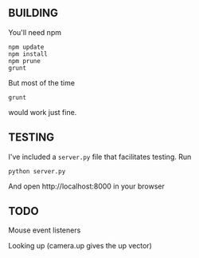 BUILDING
----

You'll need npm

```
npm update
npm install
npm prune
grunt
```

But most of the time 

```
grunt
```

would work just fine.

TESTING
----

I've included a ```server.py``` file that facilitates testing. Run

```
python server.py
```

And open http://localhost:8000 in your browser

TODO
----

Mouse event listeners

Looking up (camera.up gives the up vector)
